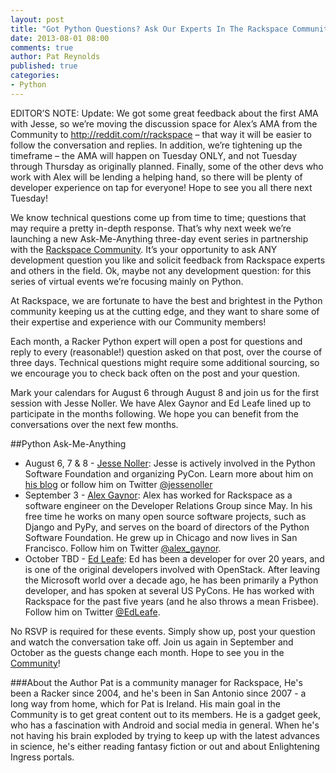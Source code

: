 ```yaml
---
layout: post
title: "Got Python Questions? Ask Our Experts In The Rackspace Community"
date: 2013-08-01 08:00
comments: true
author: Pat Reynolds
published: true
categories: 
- Python
---
```

EDITOR’S NOTE: Update: We got some great feedback about the first AMA with Jesse, so we’re moving the discussion space for Alex’s AMA from the Community to <http://reddit.com/r/rackspace> – that way it will be easier to follow the conversation and replies. In addition, we’re tightening up the timeframe – the AMA will happen on Tuesday ONLY, and not Tuesday through Thursday as originally planned. Finally, some of the other devs who work with Alex will be lending a helping hand, so there will be plenty of developer experience on tap for everyone! Hope to see you all there next Tuesday!

We know technical questions come up from time to time; questions that may require a pretty in-depth response. That’s why next week we’re launching a new Ask-Me-Anything three-day event series in partnership with the [Rackspace Community][1]. It’s your opportunity to ask ANY development question you like and solicit feedback from Rackspace experts and others in the field. Ok, maybe not any development question: for this series of virtual events we’re focusing mainly on Python. 

At Rackspace, we are fortunate to have the best and brightest in the Python community keeping us at the cutting edge, and they want to share some of their expertise and experience with our Community members!<!--More-->

Each month, a Racker Python expert will open a post for questions and reply to every (reasonable!) question asked on that post, over the course of three days. Technical questions might require some additional sourcing, so we encourage you to check back often on the post and your question. 

Mark your calendars for August 6 through August 8 and join us for the first session with Jesse Noller. We have Alex Gaynor and Ed Leafe lined up to participate in the months following. We hope you can benefit from the conversations over the next few months.

##Python Ask-Me-Anything

* August 6, 7 & 8 - [Jesse Noller][2]: Jesse is actively involved in the Python Software Foundation and organizing PyCon. Learn more about him on [his blog][3] or follow him on Twitter [@jessenoller][4] 
* September 3 - [Alex Gaynor][5]: Alex has worked for Rackspace as a software engineer on the Developer Relations Group since May. In his free time he works on many open source software projects, such as Django and PyPy, and serves on the board of directors of the Python Software Foundation. He grew up in Chicago and now lives in San Francisco. Follow him on Twitter [@alex_gaynor][6].
* October TBD - [Ed Leafe][7]: Ed has been a developer for over 20 years, and is one of the original developers involved with OpenStack. After leaving the Microsoft world over a decade ago, he has been primarily a Python developer, and has spoken at several US PyCons. He has worked with Rackspace for the past five years (and he also throws a mean Frisbee). Follow him on Twitter [@EdLeafe][8].

No RSVP is required for these events. Simply show up, post your question and watch the conversation take off. Join us again in September and October as the guests change each month. Hope to see you in the [Community][9]!     


###About the Author
Pat is a community manager for Rackspace, He's been a Racker since 2004, and he's been in San Antonio since 2007 - a long way from home, which for Pat is Ireland. His main goal in the Community is to get great content out to its members. He is a gadget geek, who has a fascination with Android and social media in general. When he's not having his brain exploded by trying to keep up with the latest advances in science, he's either reading fantasy fiction or out and about Enlightening Ingress portals.

[1]: https://community.rackspace.com
[2]: https://community.rackspace.com/members/jessenoller/default
[3]: http://jessenoller.com/
[4]: https://twitter.com/jessenoller
[5]: https://community.rackspace.com/members/alex_5f00_gaynor/default
[6]: https://twitter.com/alex_gaynor
[7]: https://community.rackspace.com/members/ed-leafe/default
[8]: https://twitter.com/EdLeafe
[9]: https://community.rackspace.com
